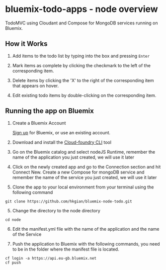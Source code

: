 # bluemix-todo-apps - node overview

TodoMVC using Cloudant and Compose for MongoDB services running on Bluemix.

## How it Works

1. Add items to the todo list by typing into the box and pressing `Enter`

2. Mark items as complete by clicking the checkmark to the left of the corresponding item.

3. Delete items by clicking the 'X' to the right of the corresponding item that appears on hover.

4. Edit existing todo items by double-clicking on the corresponding item.

## Running the app on Bluemix

1. Create a Bluemix Account

    [Sign up][bluemix_signup_url] for Bluemix, or use an existing account.

2. Download and install the [Cloud-foundry CLI][cloud_foundry_url] tool

3. Go on the Bluemix catalog and select nodeJS Runtime, remember the name of the application you just created, we will use it later

4. Click on the newly created app and go to the Connection section and hit Connect New. Create a new Compose for mongoDB service and remember the name of the service you just created, we will use it later

4. Clone the app to your local environment from your terminal using the following command

```
git clone https://github.com/hkgian/bluemix-node-todo.git
```

5. Change the directory to the node directory
```
cd node
```

6. Edit the manifest.yml file with the name of the application and the name of the Service

7. Push the application to Bluemix with the following commands, you need to be in the folder where the manifest file is located.
```
cf login -a https://api.eu-gb.bluemix.net
cf push
```









[bluemix_signup_url]: https://console.ng.bluemix.net/
[cloud_foundry_url]: https://github.com/cloudfoundry/cli
[download_node_url]: https://nodejs.org/download/
[deploy_track_url]: https://github.com/cloudant-labs/deployment-tracker
